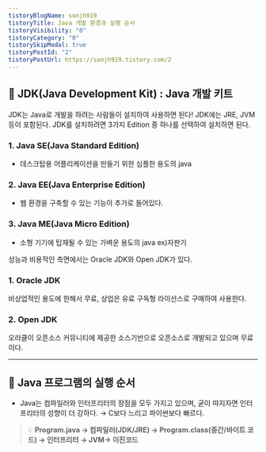```yaml
---
tistoryBlogName: sonjh919
tistoryTitle: Java 개발 환경과 실행 순서
tistoryVisibility: "0"
tistoryCategory: "0"
tistorySkipModal: true
tistoryPostId: "2"
tistoryPostUrl: https://sonjh919.tistory.com/2
---
```

## 📌 JDK(Java Development Kit) : Java 개발 키트
JDK는 Java로 개발을 하려는 사람들이 설치하여 사용하면 된다! JDK에는 JRE, JVM 등이 포함된다. JDK를 설치하려면 3가지 Edition 중 하나를 선택하여 설치하면 된다.

### **1. Java SE(Java Standard Edition)**
+ 데스크탑용 어플리케이션을 만들기 위한 심플한 용도의 java

### **2. Java EE(Java Enterprise Edition)**
+ 웹 환경을 구축할 수 있는 기능이 추가로 들어있다.

### **3. Java ME(Java Micro Edition)**
+ 소형 기기에 탑재될 수 있는 가벼운 용도의 java 
ex)자판기


성능과 비용적인 측면에서는 Oracle JDK와 Open JDK가 있다.

### **1. Oracle JDK**
비상업적인 용도에 한해서 무료, 상업은 유료 구독형 라이선스로 구매하여 사용한다.

### **2. Open JDK**
오라클이 오픈소스 커뮤니티에 제공한 소스기반으로 오픈소스로 개발되고 있으며 무료이다.

---

## 📌 Java 프로그램의 실행 순서
+ Java는 컴파일러와 인터프리터의 장점을 모두 가지고 있으며, 굳이 따지자면 인터프리터의 성향이 더 강하다. → C보다 느리고 파이썬보다 빠르다.

> 💡 **Program.java → 컴파일러(JDK/JRE) → Program.class(중간/바이트 코드) → 인터프리터 → JVM→ 이진코드**